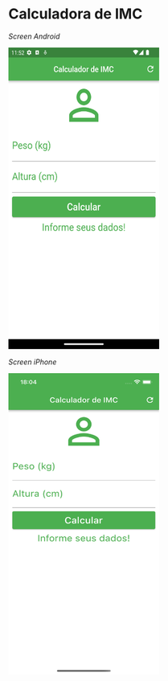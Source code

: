 # Calculadora de IMC

*Screen Android* 

<img src="./assets/screen_android.png" width="300" height="600"/>

*Screen iPhone*

<img src="./assets/screen_iphone.png" width="300" height="600"/>
